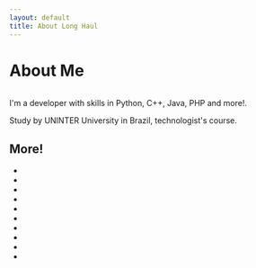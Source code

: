 ```yaml
---
layout: default
title: About Long Haul
---
```


<div class="post">
	<h1 class="pageTitle">About Me</h1>
	<img src="{{ '/assets/img/touring_2.jpg' | prepend: site.baseurl }}" alt="">
	<p class="intro">I'm a developer with skills in Python, C++, Java, PHP and more!.</p>
	<p>Study by UNINTER University in Brazil, technologist's course.</p>
	<h2>More!</h2>
	<ul>
		<li></li>
  		<li></a></li>
  		<li></a></li>
  		<li></a></li>
  		<li></a></li>
      <li></li>
  		<li></li>
      <li></li>
  		<li></li>
  		<li></a></li>
  	</ul>
</div>
